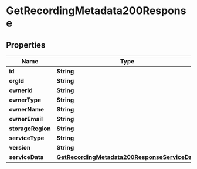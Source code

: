 

# GetRecordingMetadata200Response


## Properties

| Name | Type | Description | Notes |
|------------ | ------------- | ------------- | -------------|
|**id** | **String** |  |  [optional] |
|**orgId** | **String** |  |  [optional] |
|**ownerId** | **String** |  |  [optional] |
|**ownerType** | **String** |  |  [optional] |
|**ownerName** | **String** |  |  [optional] |
|**ownerEmail** | **String** |  |  [optional] |
|**storageRegion** | **String** |  |  [optional] |
|**serviceType** | **String** |  |  [optional] |
|**version** | **String** |  |  [optional] |
|**serviceData** | [**GetRecordingMetadata200ResponseServiceData**](GetRecordingMetadata200ResponseServiceData.md) |  |  [optional] |



